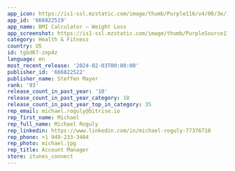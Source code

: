 ```yaml
---
app_icon: https://is1-ssl.mzstatic.com/image/thumb/Purple116/v4/00/3e/10/003e1042-7b6b-6c10-ea69-cd396edafb3b/AppIcon-0-0-1x_U007emarketing-0-7-0-85-220.png/1024x1024bb.png
app_id: '666822519'
app_name: BMI Calculator – Weight Loss
app_screenshot: https://is1-ssl.mzstatic.com/image/thumb/PurpleSource116/v4/1b/1f/7f/1b1f7fdd-39f5-b7ce-0c52-86474d8fde5b/2298bd2c-86a5-4e52-ba7a-b7578878f39a_iPhone_8_Plus-01NormalScreen.png/1242x2208bb.png
category: Health & Fitness
country: US
id: tgbdK7-znp4z
language: en
most_recent_release: '2024-02-03T00:00:00'
publisher_id: '666822522'
publisher_name: Steffen Mayer
rank: '93'
release_count_in_past_year: '10'
release_count_in_past_year_category: 18
release_count_in_past_year_top_in_category: 35
rep_email: michael.roguly@bitrise.io
rep_first_name: Michael
rep_full_name: Michael Roguly
rep_linkedin: https://www.linkedin.com/in/michael-roguly-77376710
rep_phone: +1 949-233-3404
rep_photo: michael.jpg
rep_title: Account Manager
store: itunes_connect
---
```

